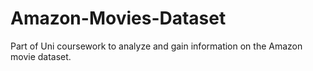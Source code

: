 # Amazon-Movies-Dataset
Part of Uni coursework to analyze and gain information on the Amazon movie dataset.
